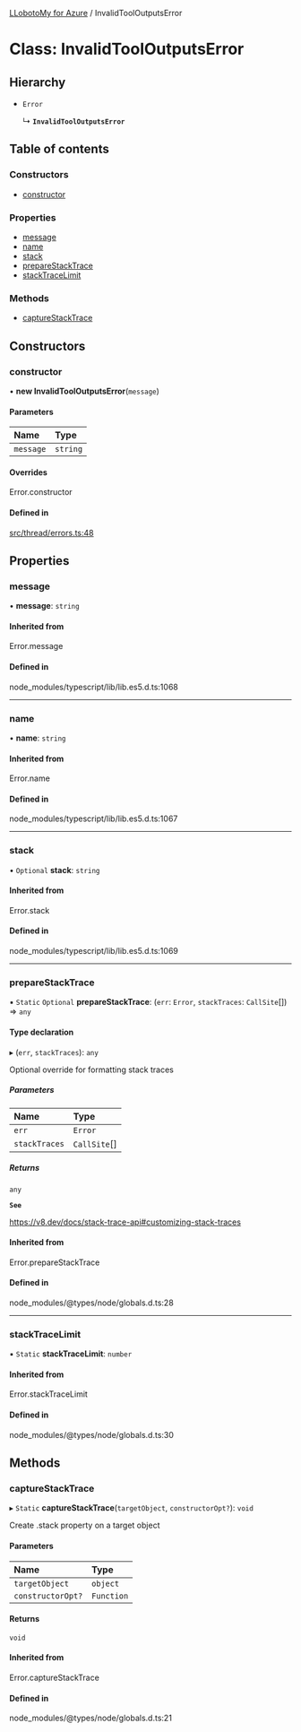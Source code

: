 [LLobotoMy for Azure](../README.md) / InvalidToolOutputsError

# Class: InvalidToolOutputsError

## Hierarchy

- `Error`

  ↳ **`InvalidToolOutputsError`**

## Table of contents

### Constructors

- [constructor](InvalidToolOutputsError.md#constructor)

### Properties

- [message](InvalidToolOutputsError.md#message)
- [name](InvalidToolOutputsError.md#name)
- [stack](InvalidToolOutputsError.md#stack)
- [prepareStackTrace](InvalidToolOutputsError.md#preparestacktrace)
- [stackTraceLimit](InvalidToolOutputsError.md#stacktracelimit)

### Methods

- [captureStackTrace](InvalidToolOutputsError.md#capturestacktrace)

## Constructors

### constructor

• **new InvalidToolOutputsError**(`message`)

#### Parameters

| Name | Type |
| :------ | :------ |
| `message` | `string` |

#### Overrides

Error.constructor

#### Defined in

[src/thread/errors.ts:48](https://github.com/paztek/llobotomy-azure/blob/f426db6/src/thread/errors.ts#L48)

## Properties

### message

• **message**: `string`

#### Inherited from

Error.message

#### Defined in

node_modules/typescript/lib/lib.es5.d.ts:1068

___

### name

• **name**: `string`

#### Inherited from

Error.name

#### Defined in

node_modules/typescript/lib/lib.es5.d.ts:1067

___

### stack

• `Optional` **stack**: `string`

#### Inherited from

Error.stack

#### Defined in

node_modules/typescript/lib/lib.es5.d.ts:1069

___

### prepareStackTrace

▪ `Static` `Optional` **prepareStackTrace**: (`err`: `Error`, `stackTraces`: `CallSite`[]) => `any`

#### Type declaration

▸ (`err`, `stackTraces`): `any`

Optional override for formatting stack traces

##### Parameters

| Name | Type |
| :------ | :------ |
| `err` | `Error` |
| `stackTraces` | `CallSite`[] |

##### Returns

`any`

**`See`**

https://v8.dev/docs/stack-trace-api#customizing-stack-traces

#### Inherited from

Error.prepareStackTrace

#### Defined in

node_modules/@types/node/globals.d.ts:28

___

### stackTraceLimit

▪ `Static` **stackTraceLimit**: `number`

#### Inherited from

Error.stackTraceLimit

#### Defined in

node_modules/@types/node/globals.d.ts:30

## Methods

### captureStackTrace

▸ `Static` **captureStackTrace**(`targetObject`, `constructorOpt?`): `void`

Create .stack property on a target object

#### Parameters

| Name | Type |
| :------ | :------ |
| `targetObject` | `object` |
| `constructorOpt?` | `Function` |

#### Returns

`void`

#### Inherited from

Error.captureStackTrace

#### Defined in

node_modules/@types/node/globals.d.ts:21
